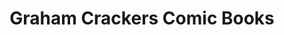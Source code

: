 ---
title: "Graham Crackers Comic Books"
url: /naperville/graham-crackers-comic-books/
shop: books
---